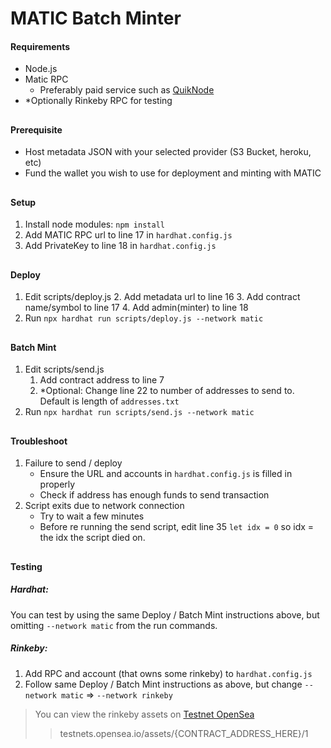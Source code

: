 # MATIC Batch Minter

#### Requirements
- Node.js
- Matic RPC
    - Preferably paid service such as [QuikNode](https://www.quiknode.io/)
- *Optionally Rinkeby RPC for testing
##
#### Prerequisite
 - Host metadata JSON with your selected provider (S3 Bucket, heroku, etc)
 - Fund the wallet you wish to use for deployment and minting with MATIC

##
#### Setup

1. Install node modules: `npm install`
2. Add MATIC RPC url to line 17 in `hardhat.config.js`
3. Add PrivateKey to line 18 in `hardhat.config.js`
##

#### Deploy
1. Edit scripts/deploy.js
    2. Add metadata url to line 16
    3. Add contract name/symbol to line 17
    4. Add admin(minter) to line 18
2. Run `npx hardhat run scripts/deploy.js --network matic`
##

#### Batch Mint
1. Edit scripts/send.js
    1. Add contract address to line 7
    2. *Optional: Change line 22 to number of addresses to send to. Default is length of `addresses.txt`
2. Run `npx hardhat run scripts/send.js --network matic`
##

#### Troubleshoot
1. Failure to send / deploy
    - Ensure the URL and accounts in `hardhat.config.js` is filled in properly
    - Check if address has enough funds to send transaction
2. Script exits due to network connection
    - Try to wait a few minutes
    - Before re running the send script, edit line 35 `let idx = 0` so idx = the idx the script died on.
##
#### Testing
##### Hardhat:
You can test by using the same Deploy / Batch Mint instructions above, but omitting `--network matic` from the run commands.

##### Rinkeby:
1. Add RPC and account (that owns some rinkeby) to `hardhat.config.js`
2. Follow same Deploy / Batch Mint instructions as above, but change `--network matic` => `--network rinkeby`

> You can view the rinkeby assets on [Testnet OpenSea](https://testnets.opensea.io)
>> testnets.opensea.io/assets/{CONTRACT_ADDRESS_HERE}/1